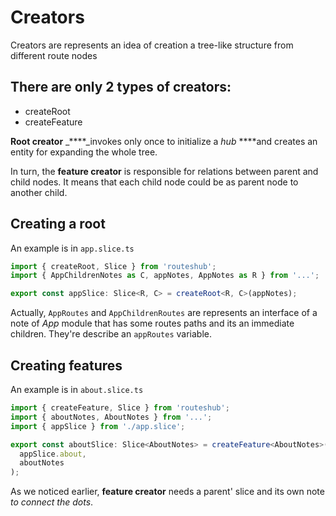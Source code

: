 # Creators

Creators are represents an idea of creation a tree-like structure from different route nodes

## **There are** only 2 types of creators:

* createRoot
* createFeature

**Root creator** _****_invokes only once to initialize a _hub_ ****and creates an entity for expanding the whole tree.

In turn, the **feature creator** is responsible for relations between parent and child nodes. It means that each child node could be as parent node to another child.

## Creating a root

An example is in `app.slice.ts`

```typescript
import { createRoot, Slice } from 'routeshub';
import { AppChildrenNotes as C, appNotes, AppNotes as R } from '...';

export const appSlice: Slice<R, C> = createRoot<R, C>(appNotes);
```

Actually, `AppRoutes` and `AppChildrenRoutes` are represents an interface of a note of _App_ module that has some routes paths and its an immediate children. They're describe an `appRoutes` variable.

## Creating features

An example is in `about.slice.ts`

```typescript
import { createFeature, Slice } from 'routeshub';
import { aboutNotes, AboutNotes } from '...';
import { appSlice } from './app.slice';

export const aboutSlice: Slice<AboutNotes> = createFeature<AboutNotes>(
  appSlice.about,
  aboutNotes
);
```

As we noticed earlier, **feature creator** needs a parent' slice and its own note _to connect the dots_.

